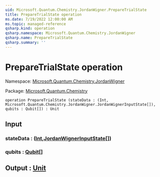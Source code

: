 ```yaml
---
uid: Microsoft.Quantum.Chemistry.JordanWigner.PrepareTrialState
title: PrepareTrialState operation
ms.date: 7/19/2022 12:00:00 AM
ms.topic: managed-reference
qsharp.kind: operation
qsharp.namespace: Microsoft.Quantum.Chemistry.JordanWigner
qsharp.name: PrepareTrialState
qsharp.summary: ''
---
```


# PrepareTrialState operation

Namespace: [Microsoft.Quantum.Chemistry.JordanWigner](xref:Microsoft.Quantum.Chemistry.JordanWigner)

Package: [Microsoft.Quantum.Chemistry](https://nuget.org/packages/Microsoft.Quantum.Chemistry)




```qsharp
operation PrepareTrialState (stateData : (Int, Microsoft.Quantum.Chemistry.JordanWigner.JordanWignerInputState[]), qubits : Qubit[]) : Unit
```


## Input

### stateData : ([Int](xref:microsoft.quantum.qsharp.valueliterals#int-literals),[JordanWignerInputState](xref:Microsoft.Quantum.Chemistry.JordanWigner.JordanWignerInputState)[])




### qubits : [Qubit](xref:microsoft.quantum.qsharp.valueliterals#qubit-literals)[]





## Output : [Unit](xref:microsoft.quantum.qsharp.valueliterals#unit-literal)

